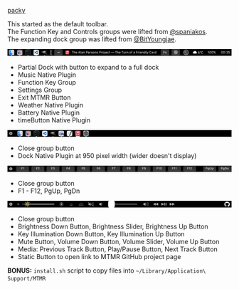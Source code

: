 [packy](items.json)

This started as the default toolbar.\
The Function Key and Controls groups were lifted from [@spaniakos](../README.md#spaniakos).\
The expanding dock group was lifted from [@BitYoungjae](../README.md#BitYoungjae).

![main touchbar](00-main.png "Main")
- Partial Dock with button to expand to a full dock
- Music Native Plugin
- Function Key Group
- Settings Group
- Exit MTMR Button
- Weather Native Plugin
- Battery Native Plugin
- timeButton Native Plugin


![full dock](01-full-dock.png "Dock")
- Close group button
- Dock Native Plugin at 950 pixel width (wider doesn't display)

![function keys](02-function-keys.png "Function Keys")
- Close group button
- F1 - F12, PgUp, PgDn

![fsettings](03-settings.png "Settings")
- Close group button
- Brightness Down Button, Brightness Slider, Brightness Up Button
- Key Illumination Down Button, Key Illumination Up Button
- Mute Button, Volume Down Button, Volume Slider, Volume Up Button
- Media: Previous Track Button, Play/Pause Button, Next Track Button
- Static Button to open link to MTMR GitHub project page

**BONUS:** `install.sh` script to copy files into `~/Library/Application\ Support/MTMR`
